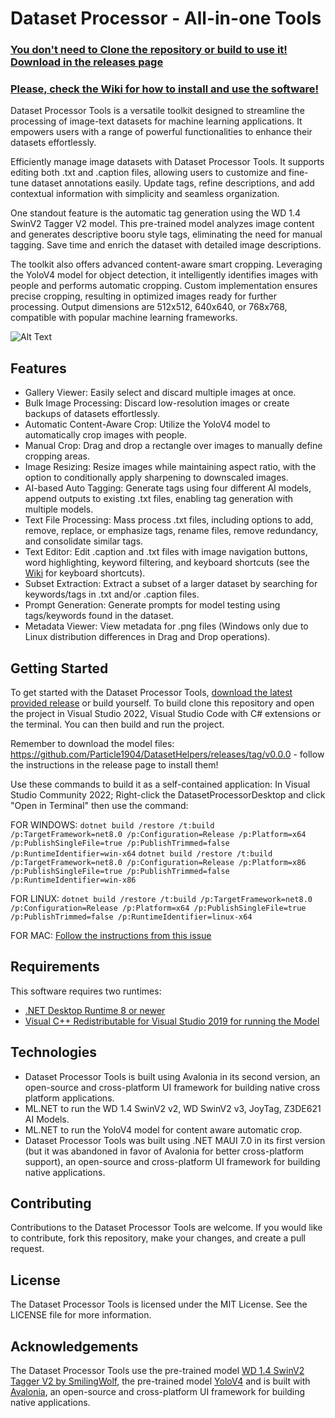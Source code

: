 # Dataset Processor - All-in-one Tools
### [You don't need to Clone the repository or build to use it! Download in the releases page](https://github.com/Particle1904/DatasetHelpers/releases)
### [Please, check the Wiki for how to install and use the software!](https://github.com/Particle1904/DatasetHelpers/wiki)

Dataset Processor Tools is a versatile toolkit designed to streamline the processing of image-text datasets for machine learning applications. It empowers users with a range of powerful functionalities to enhance their datasets effortlessly.

Efficiently manage image datasets with Dataset Processor Tools. It supports editing both .txt and .caption files, allowing users to customize and fine-tune dataset annotations easily. Update tags, refine descriptions, and add contextual information with simplicity and seamless organization.

One standout feature is the automatic tag generation using the WD 1.4 SwinV2 Tagger V2 model. This pre-trained model analyzes image content and generates descriptive booru style tags, eliminating the need for manual tagging. Save time and enrich the dataset with detailed image descriptions.

The toolkit also offers advanced content-aware smart cropping. Leveraging the YoloV4 model for object detection, it intelligently identifies images with people and performs automatic cropping. Custom implementation ensures precise cropping, resulting in optimized images ready for further processing. Output dimensions are 512x512, 640x640, or 768x768, compatible with popular machine learning frameworks.

![Alt Text](https://github.com/Particle1904/DatasetHelpers/blob/master/showcase_gif2.gif?raw=true)

## Features
- Gallery Viewer: Easily select and discard multiple images at once.
- Bulk Image Processing: Discard low-resolution images or create backups of datasets effortlessly.
- Automatic Content-Aware Crop: Utilize the YoloV4 model to automatically crop images with people.
- Manual Crop: Drag and drop a rectangle over images to manually define cropping areas.
- Image Resizing: Resize images while maintaining aspect ratio, with the option to conditionally apply sharpening to downscaled images.
- AI-based Auto Tagging: Generate tags using four different AI models, append outputs to existing .txt files, enabling tag generation with multiple models.
- Text File Processing: Mass process .txt files, including options to add, remove, replace, or emphasize tags, rename files, remove redundancy, and consolidate similar tags.
- Text Editor: Edit .caption and .txt files with image navigation buttons, word highlighting, keyword filtering, and keyboard shortcuts (see the [Wiki](https://github.com/Particle1904/DatasetHelpers/wiki/Editor-Page) for keyboard shortcuts).
- Subset Extraction: Extract a subset of a larger dataset by searching for keywords/tags in .txt and/or .caption files.
- Prompt Generation: Generate prompts for model testing using tags/keywords found in the dataset.
- Metadata Viewer: View metadata for .png files (Windows only due to Linux distribution differences in Drag and Drop operations).

## Getting Started
To get started with the Dataset Processor Tools, [download the latest provided release](https://github.com/Particle1904/DatasetHelpers/releases) or build yourself.
To build clone this repository and open the project in Visual Studio 2022, Visual Studio Code with C# extensions or the terminal. You can then build and run the project.

Remember to download the model files: https://github.com/Particle1904/DatasetHelpers/releases/tag/v0.0.0 - follow the instructions in the release page to install them!

Use these commands to build it as a self-contained application:
In Visual Studio Community 2022; Right-click the DatasetProcessorDesktop and click "Open in Terminal" then use the command:

FOR WINDOWS:
```dotnet build /restore /t:build /p:TargetFramework=net8.0 /p:Configuration=Release /p:Platform=x64 /p:PublishSingleFile=true /p:PublishTrimmed=false /p:RuntimeIdentifier=win-x64```
```dotnet build /restore /t:build /p:TargetFramework=net8.0 /p:Configuration=Release /p:Platform=x86 /p:PublishSingleFile=true /p:PublishTrimmed=false /p:RuntimeIdentifier=win-x86```

FOR LINUX:
```dotnet build /restore /t:build /p:TargetFramework=net8.0 /p:Configuration=Release /p:Platform=x64 /p:PublishSingleFile=true /p:PublishTrimmed=false /p:RuntimeIdentifier=linux-x64```

FOR MAC:
[Follow the instructions from this issue](https://github.com/Particle1904/DatasetHelpers/issues/6)

## Requirements
This software requires two runtimes:
- [.NET Desktop Runtime 8 or newer](https://dotnet.microsoft.com/pt-br/download/dotnet/8.0)
- [Visual C++ Redistributable for Visual Studio 2019 for running the Model](https://learn.microsoft.com/en-us/cpp/windows/latest-supported-vc-redist?view=msvc-170)

## Technologies
- Dataset Processor Tools is built using Avalonia in its second version, an open-source and cross-platform UI framework for building native cross platform applications.
- ML.NET to run the WD 1.4 SwinV2 v2, WD SwinV2 v3, JoyTag, Z3DE621 AI Models.
- ML.NET to run the YoloV4 model for content aware automatic crop.
- Dataset Processor Tools was built using .NET MAUI 7.0 in its first version (but it was abandoned in favor of Avalonia for better cross-platform support), an open-source and cross-platform UI framework for building native applications.

## Contributing
Contributions to the Dataset Processor Tools are welcome. If you would like to contribute, fork this repository, make your changes, and create a pull request.

## License
The Dataset Processor Tools is licensed under the MIT License. See the LICENSE file for more information.

## Acknowledgements
The Dataset Processor Tools use the pre-trained model [WD 1.4 SwinV2 Tagger V2 by SmilingWolf](https://huggingface.co/SmilingWolf/wd-v1-4-swinv2-tagger-v2), the pre-trained model [YoloV4](https://github.com/AlexeyAB/darknet) and is built with [Avalonia](https://avaloniaui.net), an open-source and cross-platform UI framework for building native applications.
